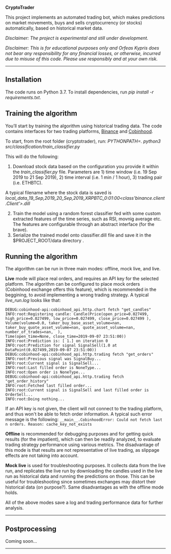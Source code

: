 **CryptoTrader**

This project implements an automated trading bot, which makes predictions on market movements, buys and sells cryptocurrency (or stocks) automatically, based on historical market data.

*Disclaimer: The project is experimental and still under development.*

*Disclaimer: This is for educational purposes only and Orfeas Kypris does not bear any responsibility for any financial losses, or otherwise,  incurred due to misuse of this code. Please use responsibly and at your own risk.*

---

## Installation

The code runs on Python 3.7. To install dependencies, run *pip install -r requirements.txt*.

## Training the algorithm

You’ll start by training the algorithm using historical trading data. The code contains interfaces for two trading platforms, [Binance](http://www.binance.com) and [Cobinhood](http://www.cobinhood.com). 

To start, from the root folder (cryptotrader), run:
*PYTHONPATH=. python3 src/classification/train_classifier.py*

This will do the following:

1. Download stock data based on the configuration you provide it within the *train_classifier.py* file. Parameters are 1) time window (i.e. 19 Sep 2019 to 21 Sep 2019), 2) time interval (i.e. 1 min / 1 hour), 3) trading pair (i.e. ETHBTC).

A typical filename where the stock data is saved is *local_data_19_Sep,_2019_20_Sep,_2019_XRPBTC_0:01:00_<class_'binance.client.Client'>.dill*

2. Train the model using a random forest classifier fed with some custom extracted features of the time series, such as RSI, movnig average etc. The features are configurable through an abstract interface (for the brave).
3. Serialize the trained model onto classifier.dill file and save it in the $PROJECT_ROOT/data directory	.

## Running the algorithm

The algorithm can be run in three main modes: offline, mock live, and live. 

**Live** mode will place real orders, and requires an API key for the selected platform. The algorithm can be configured to place mock orders (Cobinhood exchange offers this feature), which is recommended in the beggining, to avoid implementing a wrong trading strategy. A typical *live_run.log* looks like that:

```
DEBUG:cobinhood-api:cobinhood_api.http.chart fetch "get_candles"
INFO:root:Registering candle: Candle(Price(open_price=0.027499, high_price=0.027499, low_price=0.027499, close_price=0.027499 ),
Volume(volume=0.0, taker_buy_base_asset_volume=nan, taker_buy_quote_asset_volume=nan, quote_asset_volume=nan, number_of_trades=nan,  ),
Time(open_time=None, close_time=2019-09-07 23:51:00))
INFO:root:Prediction is: [ 1.] on iteration 0
INFO:root:Prediction for signal SignalSell(1.0 at DataPoint(0.027499,2019-09-07 23:51:00))
DEBUG:cobinhood-api:cobinhood_api.http.trading fetch "get_orders"
INFO:root:Previous signal was SignalBuy...
INFO:root:Current signal is SignalSell...
INFO:root:Last filled order is NoneType...
INFO:root:Open order is NoneType...
DEBUG:cobinhood-api:cobinhood_api.http.trading fetch "get_order_history"
INFO:root:Fetched last filled order...
INFO:root:Current signal is SignalSell and last filled order is OrderSell...
INFO:root:Doing nothing...
```

If an API key is not given, the client will not connect to the trading platform, and thus won't be able to fetch order information. A typical such error message is the following:
`__main__.CobinhoodError: Could not fetch last n orders. Reason: cache_key_not_exists`

**Offline** is recommended for debugging purposes and for getting quick results (for the impatient), which can then be readily analyzed, to evaluate trading strategy performance using various metrics. The disadvantage of this mode is that results are not representative of live trading, as slippage effects are not taking into account.

**Mock live** is used for troubleshooting purposes. It collects data from the live run, and replicates the live run by downloading the candles used in the live run as historical data and running the predictions on those. This can be useful for troubleshooting since sometimes exchanges may distort their historical data (on purpose?). Same disadvantages as with the offline mode holds. 

All of the above modes save a log and trading performance data for further analysis.

---

## Postprocessing

Coming soon...

---

